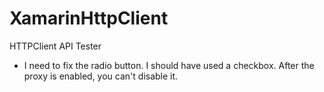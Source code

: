# XamarinHttpClient
HTTPClient API Tester 

* I need to fix the radio button. I should have used a checkbox. After the proxy is enabled, you can't disable it. 